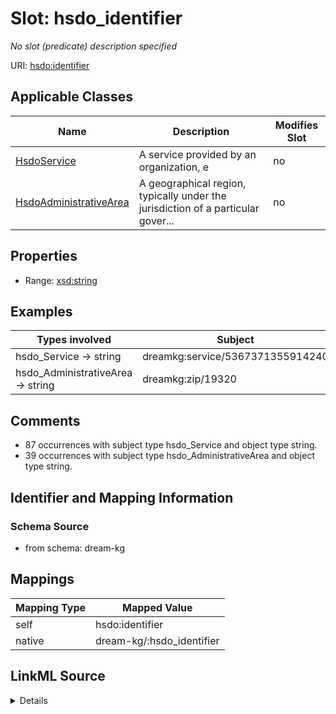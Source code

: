 

# Slot: hsdo_identifier


_No slot (predicate) description specified_





URI: [hsdo:identifier](hsdo:identifier)



<!-- no inheritance hierarchy -->





## Applicable Classes

| Name | Description | Modifies Slot |
| --- | --- | --- |
| [HsdoService](../classes/HsdoService.md) | A service provided by an organization, e |  no  |
| [HsdoAdministrativeArea](../classes/HsdoAdministrativeArea.md) | A geographical region, typically under the jurisdiction of a particular gover... |  no  |







## Properties

* Range: [xsd:string](xsd:string)






## Examples

| Types involved | Subject | Predicate | Object |
| --- | --- | --- | --- |
| hsdo_Service → string | dreamkg:service/5367371355914240 | hsdo:identifier | 5367371355914240 |
| hsdo_AdministrativeArea → string | dreamkg:zip/19320 | hsdo:identifier | 19320 |


## Comments

* 87 occurrences with subject type hsdo_Service and object type string.
* 39 occurrences with subject type hsdo_AdministrativeArea and object type string.

## Identifier and Mapping Information







### Schema Source


* from schema: dream-kg




## Mappings

| Mapping Type | Mapped Value |
| ---  | ---  |
| self | hsdo:identifier |
| native | dream-kg/:hsdo_identifier |




## LinkML Source

<details>
```yaml
name: hsdo_identifier
description: No slot (predicate) description specified
comments:
- 87 occurrences with subject type hsdo_Service and object type string.
- 39 occurrences with subject type hsdo_AdministrativeArea and object type string.
examples:
- description: hsdo_Service → string
  object:
    example_object: '5367371355914240'
    example_predicate: hsdo:identifier
    example_subject: dreamkg:service/5367371355914240
- description: hsdo_AdministrativeArea → string
  object:
    example_object: '19320'
    example_predicate: hsdo:identifier
    example_subject: dreamkg:zip/19320
from_schema: dream-kg
rank: 1000
slot_uri: hsdo:identifier
alias: hsdo_identifier
domain_of:
- hsdo_AdministrativeArea
- hsdo_Service
range: string

```
</details>